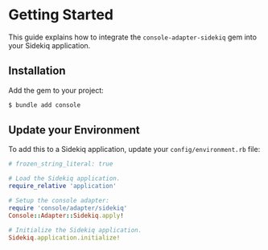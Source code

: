 # Getting Started

This guide explains how to integrate the `console-adapter-sidekiq` gem into your Sidekiq application.

## Installation

Add the gem to your project:

~~~ bash
$ bundle add console
~~~

## Update your Environment

To add this to a Sidekiq application, update your `config/environment.rb` file:

~~~ ruby
# frozen_string_literal: true

# Load the Sidekiq application.
require_relative 'application'

# Setup the console adapter:
require 'console/adapter/sidekiq'
Console::Adapter::Sidekiq.apply!

# Initialize the Sidekiq application.
Sidekiq.application.initialize!
~~~
